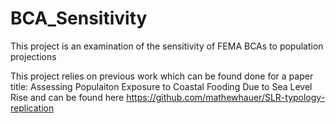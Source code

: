 # BCA_Sensitivity
This project is an examination of the sensitivity of FEMA BCAs to population projections

This project relies on previous work which can be found done for a paper title: Assessing Populaiton Exposure to Coastal Fooding Due to Sea Level Rise and can be found here https://github.com/mathewhauer/SLR-typology-replication
